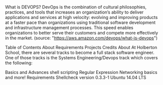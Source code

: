 What is DEVOPS?
DevOps is the combination of cultural philosophies, practices, and tools that increases an organization’s ability to deliver applications and services at high velocity: evolving and improving products at a faster pace than organizations using traditional software development and infrastructure management processes. This speed enables organizations to better serve their customers and compete more effectively in the market. (source: "https://aws.amazon.com/devops/what-is-devops")



Table of Contents
About
Requirements
Projects
Credits
About
At Holberton School, there are several tracks to become a full stack software engineer. One of those tracks is the Systems Engineering/Devops track which covers the following:

Basics and Advances shell scripting
Regular Expression
Networking basics and more!
Requirements
Shellcheck version 0.3.3-1
Ubuntu 14.04 LTS